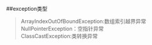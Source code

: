 ##exception类型


> ArrayIndexOutOfBoundException:数组索引越界异常
> NullPointerException：空指针异常  
> ClassCastException:类转换异常